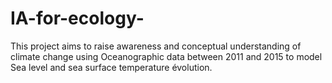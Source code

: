 # IA-for-ecology-
This project aims to raise awareness and conceptual understanding of climate change using  Oceanographic data between 2011 and 2015 to model Sea level and sea surface temperature évolution. 
